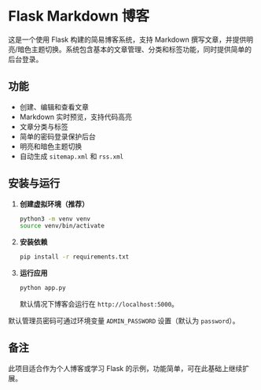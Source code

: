 # Flask Markdown 博客

这是一个使用 Flask 构建的简易博客系统，支持 Markdown 撰写文章，并提供明亮/暗色主题切换。系统包含基本的文章管理、分类和标签功能，同时提供简单的后台登录。

## 功能

- 创建、编辑和查看文章
- Markdown 实时预览，支持代码高亮
- 文章分类与标签
- 简单的密码登录保护后台
- 明亮和暗色主题切换
- 自动生成 `sitemap.xml` 和 `rss.xml`

## 安装与运行

1. **创建虚拟环境（推荐）**
   ```bash
   python3 -m venv venv
   source venv/bin/activate
   ```
2. **安装依赖**
   ```bash
   pip install -r requirements.txt
   ```
3. **运行应用**
   ```bash
   python app.py
   ```
   默认情况下博客会运行在 `http://localhost:5000`。

默认管理员密码可通过环境变量 `ADMIN_PASSWORD` 设置（默认为 `password`）。

## 备注

此项目适合作为个人博客或学习 Flask 的示例，功能简单，可在此基础上继续扩展。
